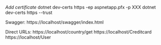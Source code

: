 ﻿*Add certificate*
dotnet dev-certs https -ep aspnetapp.pfx -p XXX
dotnet dev-certs https --trust

Swagger:
https://localhost/swagger/index.html

Direct URLs:
https://localhost/country/get
https://localhost/Creditcard
https://localhost/User